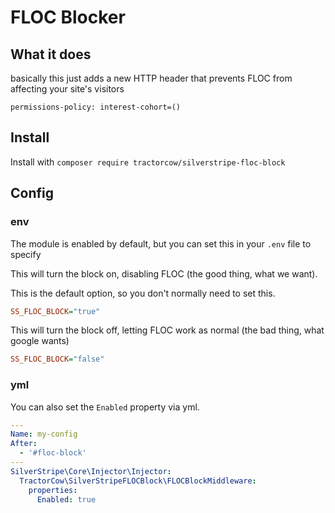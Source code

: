 # FLOC Blocker

## What it does

basically this just adds a new HTTP header that prevents FLOC from affecting your site's visitors

```
permissions-policy: interest-cohort=()
```

## Install

Install with `composer require tractorcow/silverstripe-floc-block`

## Config

### env

The module is enabled by default, but you can set this in your `.env` file to specify

This will turn the block on, disabling FLOC (the good thing, what we want).

This is the default option, so you don't normally need to set this.

```ini
SS_FLOC_BLOCK="true"
```

This will turn the block off, letting FLOC work as normal (the bad thing, what google wants)

```ini
SS_FLOC_BLOCK="false"
```

### yml

You can also set the `Enabled` property via yml.

```yaml
---
Name: my-config
After:
  - '#floc-block'
---
SilverStripe\Core\Injector\Injector:
  TractorCow\SilverStripeFLOCBlock\FLOCBlockMiddleware:
    properties:
      Enabled: true
```
